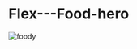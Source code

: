 # Flex---Food-hero

![foody](https://github.com/saching11/Flex---Food-hero/assets/8769996/f1189e1f-8fe6-4052-989b-9571ec857431)
